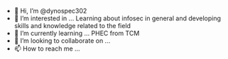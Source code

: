 - 👋 Hi, I’m @dynospec302
- 👀 I’m interested in ... Learning about infosec in general and developing skills and knowledge related to the field
- 🌱 I’m currently learning ... PHEC from TCM
- 💞️ I’m looking to collaborate on ...
- 📫 How to reach me ... 

<!---
dynospec302/dynospec302 is a ✨ special ✨ repository because its `README.md` (this file) appears on your GitHub profile.
You can click the Preview link to take a look at your changes.
--->
